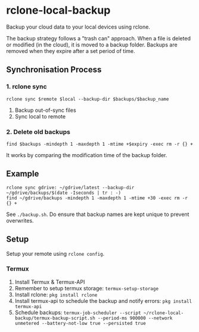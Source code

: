 # rclone-local-backup
Backup your cloud data to your local devices using rclone.

The backup strategy follows a "trash can" approach. When a file is deleted or modified (in the cloud), it is moved to a backup folder. Backups are removed when they expire after a set period of time.

## Synchronisation Process
### 1. rclone sync
```
rclone sync $remote $local --backup-dir $backups/$backup_name
```
1. Backup out-of-sync files
2. Sync local to remote
### 2. Delete old backups
```
find $backups -mindepth 1 -maxdepth 1 -mtime +$expiry -exec rm -r {} +
```
It works by comparing the modification time of the backup folder.

## Example
```
rclone sync gdrive: ~/gdrive/latest --backup-dir ~/gdrive/backups/$(date -Iseconds | tr : -)
find ~/gdrive/backups -mindepth 1 -maxdepth 1 -mtime +30 -exec rm -r {} +
```
See `./backup.sh`. Do ensure that backup names are kept unique to prevent overwrites.

## Setup
Setup your remote using `rclone config`.
### Termux
1. Install Termux & Termux-API
2. Remember to setup termux storage: `termux-setup-storage`
3. Install rclone: `pkg install rclone`
4. Install termux-api to schedule the backup and notify errors: `pkg install termux-api`
5. Schedule backups: `termux-job-scheduler --script ~/rclone-local-backup/termux-backup-script.sh --period-ms 900000 --network unmetered --battery-not-low true --persisted true`

